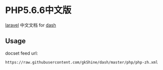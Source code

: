 PHP5.6.6中文版
==============

[laravel](http://php.net/manual/zh/) 中文文档 for [dash](http://kapeli.com/dash)

## Usage

docset feed url:
```
https://raw.githubusercontent.com/gkShine/dash/master/php/php-zh.xml
```
